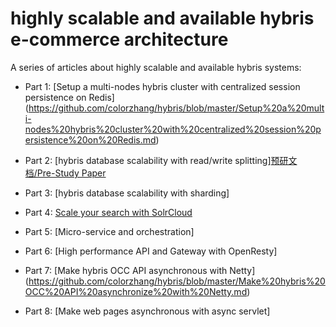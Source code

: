 highly scalable and available hybris e-commerce architecture
====

A series of articles about highly scalable and available hybris systems:

* Part 1:
[Setup a multi-nodes hybris cluster with centralized session persistence on Redis] (https://github.com/colorzhang/hybris/blob/master/Setup%20a%20multi-nodes%20hybris%20cluster%20with%20centralized%20session%20persistence%20on%20Redis.md)

* Part 2:
[hybris database scalability with read/write splitting][预研文档/Pre-Study Paper](https://github.com/colorzhang/hybris/blob/master/hybris数据库读写分离和分库分表初探_Winston.pdf)

* Part 3:
[hybris database scalability with sharding]

* Part 4:
[Scale your search with SolrCloud](https://github.com/colorzhang/hybris/blob/master/winston.zhang.hybris.com-hybris5.6withSolrCloud5.2.1-050316-0915-74094.pdf)

* Part 5:
[Micro-service and orchestration]

* Part 6:
[High performance API and Gateway with OpenResty]

* Part 7:
[Make hybris OCC API asynchronous with Netty]
(https://github.com/colorzhang/hybris/blob/master/Make%20hybris%20OCC%20API%20asynchronize%20with%20Netty.md)

* Part 8:
[Make web pages asynchronous with async servlet]
